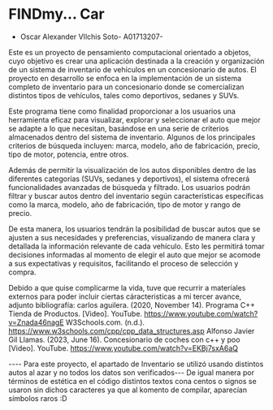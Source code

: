 # FINDmy... Car
- Oscar Alexander VIlchis Soto- A01713207-


Este es un proyecto de pensamiento computacional orientado a objetos, cuyo objetivo es crear una aplicación destinada a la creación y organización de un sistema de inventario de vehículos en un concesionario de autos. El proyecto en desarrollo se enfoca en la implementación de un sistema completo de inventario para un concesionario donde se comercializan distintos tipos de vehículos, tales como deportivos, sedanes y SUVs. 

Este programa tiene como finalidad proporcionar a los usuarios una herramienta eficaz para visualizar, explorar y seleccionar el auto que mejor se adapte a lo que necesitan, basándose en una serie de criterios almacenados dentro del sistema de inventario. Algunos de los principales criterios de búsqueda incluyen: marca, modelo, año de fabricación, precio, tipo de motor, potencia, entre otros. 

Además de permitir la visualización de los autos disponibles dentro de las diferentes categorías (SUVs, sedanes y deportivos), el sistema ofrecerá funcionalidades avanzadas de búsqueda y filtrado. Los usuarios podrán filtrar y buscar autos dentro del inventario según características específicas como la marca, modelo, año de fabricación, tipo de motor y rango de precio. 

De esta manera, los usuarios tendrán la posibilidad de buscar autos que se ajusten a sus necesidades y preferencias, visualizando de manera clara y detallada la información relevante de cada vehículo. Esto les permitirá tomar decisiones informadas al momento de elegir el auto que mejor se acomode a sus expectativas y requisitos, facilitando el proceso de selección y compra.


Debido a que quise complicarme la vida, tuve que recurrir a materiales externos para poder incluir ciertas cáracteristicas a mi tercer avance, adjunto bibliografía: 
carlos aguilera. (2020, November 14). Programa C++ Tienda de Productos. [Video]. YouTube. https://www.youtube.com/watch?v=Znada46nagE 
W3Schools.com. (n.d.). https://www.w3schools.com/cpp/cpp_data_structures.asp
Alfonso Javier Gil Llamas. (2023, June 16). Concesionario de coches con c++ y poo [Video]. YouTube. https://www.youtube.com/watch?v=EKBj7sxA6aQ


---- Para este proyecto, el apartado de Inventario se utilizó usando distintos autos al azar y no todos los datos son verificados--- De igual manera por términos de estética en el código distintos textos cona centos o signos se usaron sin dichos caracteres ya que al komento de compilar, aparecían símbolos raros :D

